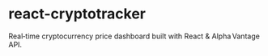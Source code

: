 # react-cryptotracker
Real‑time cryptocurrency price dashboard built with React &amp; Alpha Vantage API.
